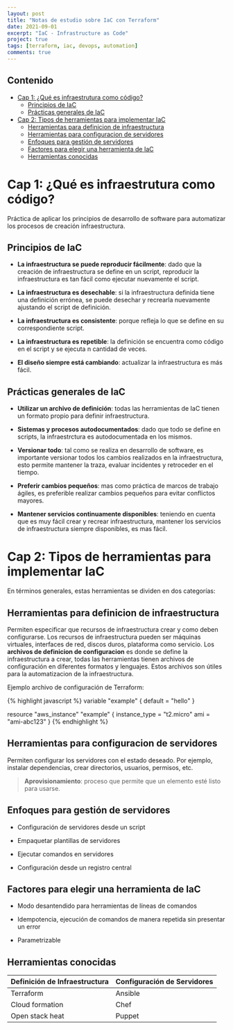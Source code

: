```yaml
---
layout: post
title: "Notas de estudio sobre IaC con Terraform"
date: 2021-09-01
excerpt: "IaC - Infrastructure as Code"
project: true
tags: [terraform, iac, devops, automation]
comments: true
---
```


## Contenido
- [Cap 1: ¿Qué es infraestrutura como código?](#cap-1-qué-es-infraestrutura-como-código)
  - [Principios de IaC](#principios-de-iac)
  - [Prácticas generales de IaC](#prácticas-generales-de-iac)
- [Cap 2: Tipos de herramientas para implementar IaC](#cap-2-tipos-de-herramientas-para-implementar-iac)
  - [Herramientas para definicion de infraestructura](#herramientas-para-definicion-de-infraestructura)
  - [Herramientas para configuracion de servidores](#herramientas-para-configuracion-de-servidores)
  - [Enfoques para gestión de servidores](#enfoques-para-gestión-de-servidores)
  - [Factores para elegir una herramienta de IaC](#factores-para-elegir-una-herramienta-de-iac)
  - [Herramientas conocidas](#herramientas-conocidas)

# Cap 1: ¿Qué es infraestrutura como código?

Práctica de aplicar los principios de desarrollo de software para automatizar los procesos de creación infraestructura. 

## Principios de IaC

-   **La infraestructura se puede reproducir fácilmente**: dado que la creación de infraestructura se define en un script, reproducir la infraestructura es tan fácil como ejecutar nuevamente el script.

-   **La infraestructura es desechable**: si la infraestructura definida tiene una definición errónea, se puede desechar y recrearla nuevamente ajustando el script de definición.

-   **La infraestructura es consistente**: porque refleja lo que se define en su correspondiente script.

-   **La infraestructura es repetible**: la definición se encuentra como código en el script y se ejecuta n cantidad de veces.

-   **El diseño siempre está cambiando**: actualizar la infraestructura es más fácil.

## Prácticas generales de IaC

-   **Utilizar un archivo de definición**: todas las herramientas de IaC tienen un formato propio para definir infraestructura.

-   **Sistemas y procesos autodocumentados**: dado que todo se define en scripts, la infraestrctura es autodocumentada en los mismos.

-   **Versionar todo**: tal como se realiza en desarrollo de software, es importante versionar todos los cambios realizados en la infraestructura, esto permite mantener la traza, evaluar incidentes y retroceder en el tiempo.

-   **Preferir cambios pequeños**: mas como práctica de marcos de trabajo ágiles, es preferible realizar cambios pequeños para evitar conflictos mayores.

-   **Mantener servicios continuamente disponibles**: teniendo en cuenta que es muy fácil crear y recrear infraestructura, mantener los servicios de infraestructura siempre disponibles, es mas fácil.

# Cap 2: Tipos de herramientas para implementar IaC

En términos generales, estas herramientas se dividen en dos categorías:

## Herramientas para definicion de infraestructura

Permiten especificar que recursos de infraestructura crear y como deben configurarse. Los recursos de infraestructura pueden ser máquinas virtuales, interfaces de red, discos duros, plataforma como servicio. Los **archivos de definicion de configuracion** es donde se define la infraestructura a crear, todas las herramientas tienen archivos de configuración en diferentes formatos y lenguajes. Estos archivos son útiles para la automatizacion de la infraestructura.

Ejemplo archivo de configuración de Terraform:

{% highlight javascript %}
variable "example" {
default = "hello"
}

resource "aws_instance" "example" {
instance_type = "t2.micro"
ami           = "ami-abc123"
}
{% endhighlight %}  

## Herramientas para configuracion de servidores 

Permiten configurar los servidores con el estado deseado. Por ejemplo, instalar dependencias, crear directorios, usuarios, permisos, etc.

> **Aprovisionamiento**: proceso que permite que un elemento esté listo para usarse.

## Enfoques para gestión de servidores

-   Configuración de servidores desde un script

-   Empaquetar plantillas de servidores

-   Ejecutar comandos en servidores

-   Configuración desde un registro central

## Factores para elegir una herramienta de IaC

-   Modo desantendido para herramientas de líneas de comandos

-   Idempotencia, ejecución de comandos de manera repetida sin presentar un error

-   Parametrizable

## Herramientas conocidas

| Definición de Infraestructura | Configuración de Servidores |
| --                            | --                          |
| Terraform                     | Ansible                     |
| Cloud formation               | Chef                        |
| Open stack heat               | Puppet                      |

